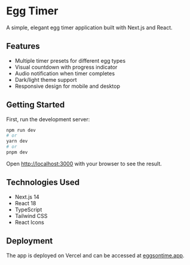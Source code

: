 # Egg Timer

A simple, elegant egg timer application built with Next.js and React.

## Features

- Multiple timer presets for different egg types
- Visual countdown with progress indicator
- Audio notification when timer completes
- Dark/light theme support
- Responsive design for mobile and desktop

## Getting Started

First, run the development server:

```bash
npm run dev
# or
yarn dev
# or
pnpm dev
```

Open [http://localhost:3000](http://localhost:3000) with your browser to see the result.

## Technologies Used

- Next.js 14
- React 18
- TypeScript
- Tailwind CSS
- React Icons

## Deployment

The app is deployed on Vercel and can be accessed at [eggsontime.app](https://eggsontime.app).

<!-- Deployment trigger: ESLint fixes applied -->
